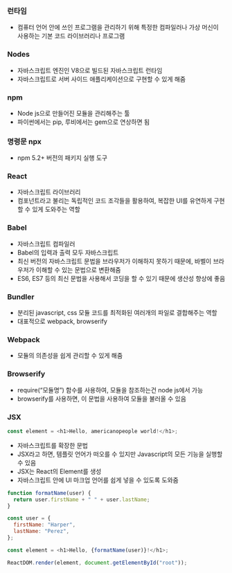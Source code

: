 ### 런타임

- 컴퓨터 언어 안에 쓰인 프로그램을 관리하기 위해 특정한 컴파일러나 가상 머신이 사용하는 기본 코드 라이브러리나 프로그램

### Nodes

- 자바스크립트 엔진인 V8으로 빌드된 자바스크립트 런타임
- 자바스크립트로 서버 사이드 애플리케이션으로 구현할 수 있게 해줌

### npm

- Node js으로 만들어진 모듈을 관리해주는 툴
- 파이썬에서는 pip, 루비에서는 gem으로 연상하면 됨

### 명령문 npx

- npm 5.2+ 버전의 패키지 실행 도구

### React

- 자바스크립트 라이브러리
- 컴포넌트라고 불리는 독립적인 코드 조각들을 활용하여, 복잡한 UI를 유연하게 구현할 수 있게 도와주는 역할

### Babel

- 자바스크립트 컴파일러
- Babel의 입력과 출력 모두 자바스크립트
- 최신 버전의 자바스크립트 문법을 브라우저가 이해하지 못하기 때문에, 바벨이 브라우저가 이해할 수 있는 문법으로 변환해줌
- ES6, ES7 등의 최신 문법을 사용해서 코딩을 할 수 있기 때문에 생산성 향상에 좋음

### Bundler

- 분리된 javascript, css 모듈 코드를 최적화된 여러개의 파일로 결합해주는 역할
- 대표적으로 webpack, browserify

### Webpack

- 모듈의 의존성을 쉽게 관리할 수 있게 해줌

### Browserify

- require(“모듈명”) 함수를 사용하여, 모듈을 참조하는건 node js에서 가능
- browserify를 사용하면, 이 문법을 사용하여 모듈을 불러올 수 있음

### JSX

```javascript
const element = <h1>Hello, americanopeople world!</h1>;
```

- 자바스크립트를 확장한 문법
- JSX라고 하면, 템플릿 언어가 떠오를 수 있지만 Javascript의 모든 기능을 실행할 수 있음
- JSX는 React의 Element를 생성
- 자바스크립트 안에 UI 마크업 언어를 쉽게 넣을 수 있도록 도와줌

```javascript
function formatName(user) {
  return user.firstName + " " + user.lastName;
}

const user = {
  firstName: "Harper",
  lastName: "Perez",
};

const element = <h1>Hello, {formatName(user)}!</h1>;

ReactDOM.render(element, document.getElementById("root"));
```

###
